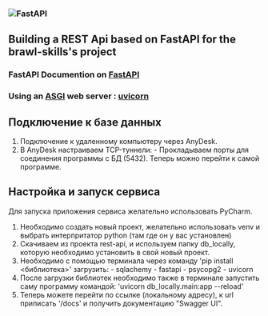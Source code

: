 ### ![[FastAPI](https://fastapi.tiangolo.com/tutorial/) ](https://fastapi.tiangolo.com/img/logo-margin/logo-teal.png)

## Building a REST Api based on FastAPI for the brawl-skills's project
### FastAPI Documention on [FastAPI](https://fastapi.tiangolo.com/tutorial/) 

### Using an [ASGI](https://asgi.readthedocs.io/en/latest/) web server : [uvicorn](https://www.uvicorn.org/)


## Подключение к базе данных
1. Подключение к удаленному компьютеру через AnyDesk.
2. В AnyDesk настраиваем TCP-туннели:
          - Прокладываем порты для соединения программы с БД (5432).
Теперь можно перейти к самой программе.

## Настройка и запуск сервиса
Для запуска приложения сервиса желательно использовать PyCharm. 
1. Необходимо создать новый проект, желательно использовать venv и выбрать интерпритатор python (там где он у вас установлен)
2. Скачиваем из проекта rest-api, и используем папку db_locally, которую необходимо установить в свой новый проект.
3. Необходимо с помощью терминала через команду 'pip install <библиотека>' загрузить: 
          - sqlachemy
          - fastapi
          - psycopg2
          - uvicorn
4. После загрузки библиотек необходимо также в терминале запустить саму программу командой: 'uvicorn db_locally.main:app --reload'
5. Теперь можете перейти по ссылке (локальному адресу), к url приписать '/docs' и получить документацию "Swagger UI".
